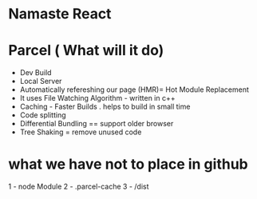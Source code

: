 # Namaste React


# Parcel ( What will it do)


- Dev Build
- Local Server
- Automatically refereshing our page 
  (HMR)= Hot Module Replacement
- It uses File Watching Algorithm -    written in c++
- Caching - Faster Builds . helps to build in small time
- Code splitting 
- Differential Bundling == support older browser
- Tree Shaking = remove unused code

# what we have not to place in github 
1 - node Module
2 - .parcel-cache
3 - /dist